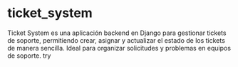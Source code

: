 # ticket_system
Ticket System es una aplicación backend en Django para gestionar tickets de soporte, permitiendo crear, asignar y actualizar el estado de los tickets de manera sencilla. Ideal para organizar solicitudes y problemas en equipos de soporte.
 try